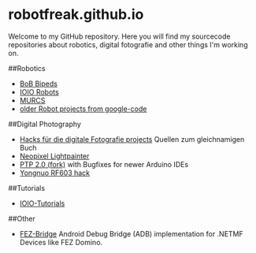 # robotfreak.github.io

Welcome to my GitHub repository. Here you will find my sourcecode repositories about robotics, digital fotografie and other things I'm working on.

##Robotics

* [BoB Bipeds](BoB-Bipeds)
* [IOIO Robots](IOIO-Robots)
* [MURCS](MURCS)
* [older Robot projects from google-code](robotfreak)

##Digital Photography

* [Hacks für die digitale Fotografie projects](dfhacks) Quellen zum gleichnamigen Buch
* [Neopixel Lightpainter](Neopixel-Lightpainter)
* [PTP 2.0 (fork)](PTP_2.0) with Bugfixes for newer Arduino IDEs
* [Yongnuo RF603 hack](YongnuoRF)

##Tutorials

* [IOIO-Tutorials](IOIO-Tutorials)

##Other

* [FEZ-Bridge](FEZ-Bridge) Android Debug Bridge (ADB) implementation for .NETMF Devices like FEZ Domino.


